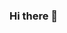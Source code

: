 ### Hi there 👋

<!--
**RaselRamjan/RaselRamjan** is a ✨ _special_ ✨ repository because its `README.md` (this file) appears on your GitHub profile.

this is my websit fell free to suggest me idea . i am newbe is this field.
- 🔭 I’m currently working on ...
- 🌱 I’m currently learning ...
- 👯 I’m looking to collaborate on ...
- 🤔 I’m looking for help with ...
- 💬 Ask me about ...
- 📫 How to reach me: ...
- 😄 Pronouns: ...
- ⚡ Fun fact: ...
-->

